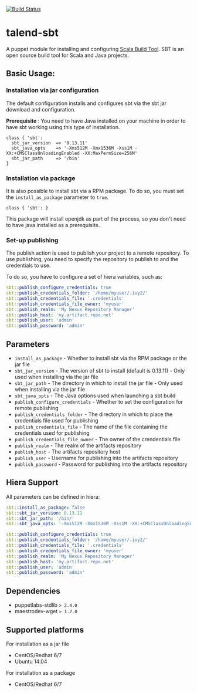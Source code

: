 [![Build Status](https://travis-ci.org/Talend/puppet-sbt.svg?branch=master)](https://travis-ci.org/Talend/puppet-sbt)

# talend-sbt

A puppet module for installing and configuring [Scala Build Tool](http://www.scala-sbt.org). SBT is an open source build tool for Scala and Java projects.

## Basic Usage:

### Installation via jar configuration

The default configuration installs and configures sbt via the sbt jar download and configuration.

**Prerequisite** : You need to have Java installed on your machine in order to have sbt working using this type of installation.

```puppet
class { 'sbt':
  sbt_jar_version  => '0.13.11'
  sbt_java_opts    => '-Xms512M -Xmx1536M -Xss1M -XX:+CMSClassUnloadingEnabled -XX:MaxPermSize=256M'
  sbt_jar_path     => '/bin'
}
```

### Installation via package

It is also possible to install sbt via a RPM package. To do so, you must set the `install_as_package` parameter to `true`.

```puppet
class { 'sbt': }
```

This package will install openjdk as part of the process, so you don't need to have java installed as a prerequisite.

### Set-up publishing

The publish action is used to publish your project to a remote repository. To use publishing, you need to specify the repository to publish to and the credentials to use.

To do so, you have to configure a set of hiera variables, such as:

```yaml
sbt::publish_configure_credentials: true
sbt::publish_credentials_folder: '/home/myuser/.ivy2/'
sbt::publish_credentials_file: '.credentials'
sbt::publish_credentials_file_owner: 'myuser'
sbt::publish_realm: 'My Nexus Repository Manager'
sbt::publish_host: 'my.artifact.repo.net'
sbt::publish_user: 'admin'
sbt::publish_password: 'admin'
```

##  Parameters

   - `install_as_package` - Whether to install sbt via the RPM package or the jar file
   - `sbt_jar_version` - The version of sbt to install (default is 0.13.11) - Only used when installing via the jar file
   - `sbt_jar_path` - The directory in which to install the jar file - Only used when installing via the jar file
   - `sbt_java_opts` - The Java options used when launching a sbt build
   - `publish_configure_credentials` - Whether to set the configuration for remote publishing
   - `publish_credentials_folder` - The directory in which to place the credentials file used for publishing
   - `publish_credentials_file` - The name of the file containing the credentials used for publishing
   - `publish_credentials_file_owner` - The owner of the crendentials file
   - `publish_realm` - The realm of the artifacts repository
   - `publish_host` - The artifacts repository host
   - `publish_user` - Username for publishing into the artifacts repository
   - `publish_password` - Password for publishing into the artifacts repository

## Hiera Support

All parameters can be defined in hiera:

```yaml
sbt::install_as_package: false
sbt::sbt_jar_version: 0.13.11
sbt::sbt_jar_path: '/bin/'
sbt::sbt_java_opts: '-Xms512M -Xmx1536M -Xss1M -XX:+CMSClassUnloadingEnabled -XX:MaxPermSize=256M'
```

```yaml
sbt::publish_configure_credentials: true
sbt::publish_credentials_folder: '/home/myuser/.ivy2/'
sbt::publish_credentials_file: '.credentials'
sbt::publish_credentials_file_owner: 'myuser'
sbt::publish_realm: 'My Nexus Repository Manager'
sbt::publish_host: 'my.artifact.repo.net'
sbt::publish_user: 'admin'
sbt::publish_password: 'admin'
```

## Dependencies

  * puppetlabs-stdlib `> 2.4.0`
  * maestrodev-wget `> 1.7.0`

## Supported platforms

For installation as a jar file
  * CentOS/Redhat 6/7
  * Ubuntu 14.04

For installation as a package
  * CentOS/Redhat 6/7
